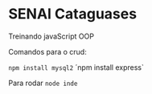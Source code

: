 # SENAI Cataguases



Treinando javaScript OOP 

Comandos para o crud: 

`npm install mysql2`
´npm install express`

Para rodar
`node inde`

